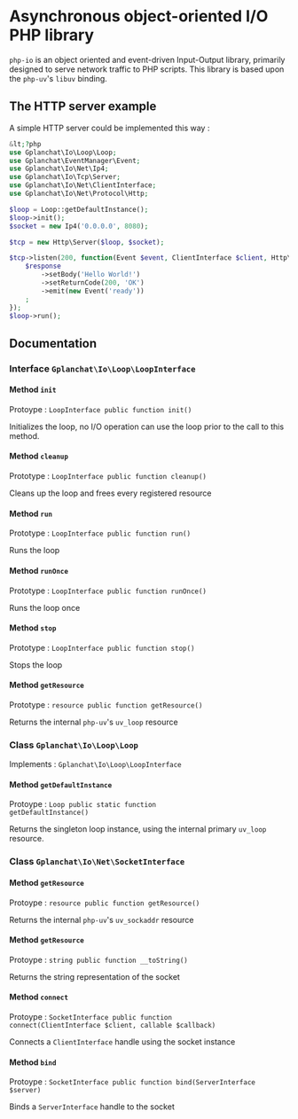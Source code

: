 Asynchronous object-oriented I/O PHP library
=======================

`php-io` is an object oriented and event-driven Input-Output library, primarily designed to serve network traffic to PHP scripts. This library is based upon the `php-uv`'s `libuv` binding.

## The HTTP server example

A simple HTTP server could be implemented this way :

```php
&lt;?php
use Gplanchat\Io\Loop\Loop;
use Gplanchat\EventManager\Event;
use Gplanchat\Io\Net\Ip4;
use Gplanchat\Io\Tcp\Server;
use Gplanchat\Io\Net\ClientInterface;
use Gplanchat\Io\Net\Protocol\Http;

$loop = Loop::getDefaultInstance();
$loop->init();
$socket = new Ip4('0.0.0.0', 8080);

$tcp = new Http\Server($loop, $socket);

$tcp->listen(200, function(Event $event, ClientInterface $client, Http\Request $request, Http\Response $response) {
    $response
        ->setBody('Hello World!')
        ->setReturnCode(200, 'OK')
        ->emit(new Event('ready'))
    ;
});
$loop->run();
```

## Documentation

### Interface `Gplanchat\Io\Loop\LoopInterface`

#### Method  `init`

Protoype : <code>LoopInterface public function init()</code>

Initializes the loop, no I/O operation can use the loop prior to the call to this method.

#### Method `cleanup`

Prototype : <code>LoopInterface public function cleanup()</code>

Cleans up the loop and frees every registered resource

#### Method `run`

Prototype : <code>LoopInterface public function run()</code>

Runs the loop

#### Method `runOnce`

Prototype : <code>LoopInterface public function runOnce()</code>

Runs the loop once

#### Method `stop`

Prototype : <code>LoopInterface public function stop()</code>

Stops the loop

#### Method `getResource`

Prototype : <code>resource public function getResource()</code>

Returns the internal `php-uv`'s `uv_loop` resource

### Class `Gplanchat\Io\Loop\Loop`

Implements : `Gplanchat\Io\Loop\LoopInterface`

#### Method  `getDefaultInstance`

Protoype : <code>Loop public static function getDefaultInstance()</code>

Returns the singleton loop instance, using the internal primary `uv_loop` resource.

### Class `Gplanchat\Io\Net\SocketInterface`

#### Method  `getResource`

Protoype : <code>resource public function getResource()</code>

Returns the internal `php-uv`'s `uv_sockaddr` resource

#### Method  `getResource`

Protoype : <code>string public function __toString()</code>

Returns the string representation of the socket

#### Method  `connect`

Protoype : <code>SocketInterface public function connect(ClientInterface $client, callable $callback)</code>

Connects a `ClientInterface` handle using the socket instance

#### Method  `bind`

Protoype : <code>SocketInterface public function bind(ServerInterface $server)</code>

Binds a `ServerInterface` handle to the socket


